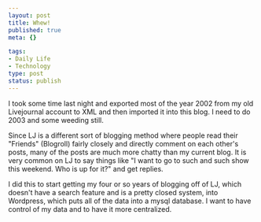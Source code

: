 ```yaml
--- 
layout: post
title: Whew!
published: true
meta: {}

tags: 
- Daily Life
- Technology
type: post
status: publish
---
```

I took some time last night and exported most of the year 2002 from my old Livejournal account to XML and then imported it into this blog. I need to do 2003 and some weeding still.

Since LJ is a different sort of blogging method where people read their "Friends" (Blogroll) fairly closely and directly comment on each other's posts, many of the posts are much more chatty than my current blog. It is very common on LJ to say things like "I want to go to such and such show this weekend. Who is up for it?" and get replies.

I did this to start getting my four or so years of blogging off of LJ, which doesn't have a search feature and is a pretty closed system, into Wordpress, which puts all of the data into a mysql database. I want to have control of my data and to have it more centralized.
